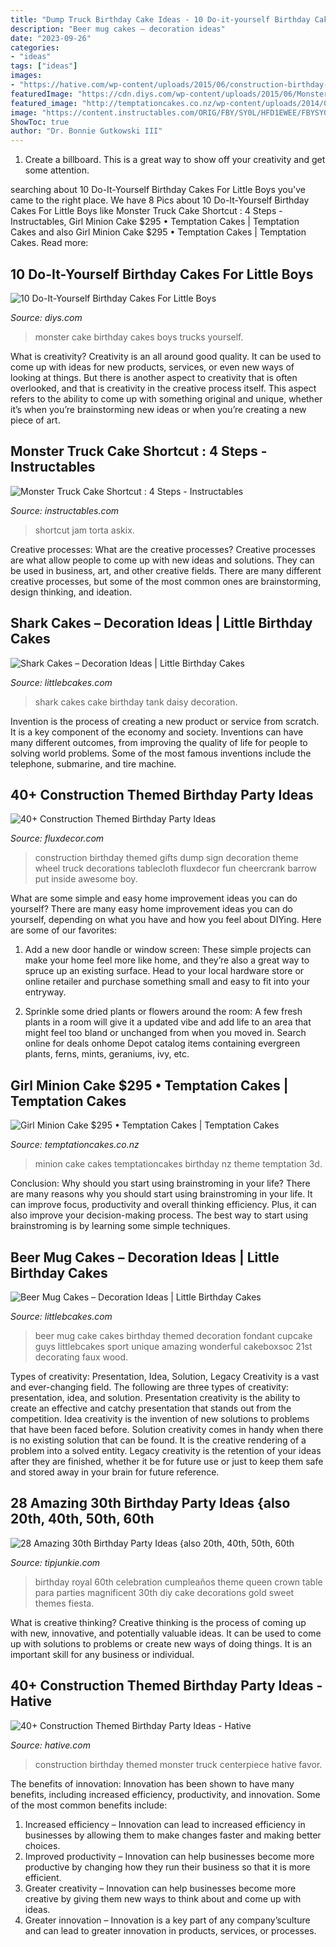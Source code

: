 ```yaml
---
title: "Dump Truck Birthday Cake Ideas - 10 Do-it-yourself Birthday Cakes For Little Boys"
description: "Beer mug cakes – decoration ideas"
date: "2023-09-26"
categories:
- "ideas"
tags: ["ideas"]
images:
- "https://hative.com/wp-content/uploads/2015/06/construction-birthday-party/14-construction-themed-birthday-party.jpg"
featuredImage: "https://cdn.diys.com/wp-content/uploads/2015/06/Monster-Trucks-Cake.jpg"
featured_image: "http://temptationcakes.co.nz/wp-content/uploads/2014/02/bow-9167.jpg"
image: "https://content.instructables.com/ORIG/FBY/SY0L/HFD1EWEE/FBYSY0LHFD1EWEE.jpg?frame=1&amp;width=2100"
ShowToc: true
author: "Dr. Bonnie Gutkowski III"
---
```



1. Create a billboard. This is a great way to show off your creativity and get some attention.

	

		
searching about 10 Do-It-Yourself Birthday Cakes For Little Boys you've came to the right place. We have 8 Pics about 10 Do-It-Yourself Birthday Cakes For Little Boys like Monster Truck Cake Shortcut : 4 Steps - Instructables, Girl Minion Cake $295 • Temptation Cakes | Temptation Cakes and also Girl Minion Cake $295 • Temptation Cakes | Temptation Cakes. Read more:
		
    
## 10 Do-It-Yourself Birthday Cakes For Little Boys

<img loading=lazy src="https://cdn.diys.com/wp-content/uploads/2015/06/Monster-Trucks-Cake.jpg" onerror="this.onerror=null;this.src='https://tse3.mm.bing.net/th?id=OIP.7RLmGPNo_51H4SscmkMlMgHaLH&amp;pid=15.1';" alt="10 Do-It-Yourself Birthday Cakes For Little Boys">

_Source: diys.com_

>monster cake birthday cakes boys trucks yourself. 

	

What is creativity?
Creativity is an all around good quality. It can be used to come up with ideas for new products, services, or even new ways of looking at things. But there is another aspect to creativity that is often overlooked, and that is creativity in the creative process itself. This aspect refers to the ability to come up with something original and unique, whether it’s when you’re brainstorming new ideas or when you’re creating a new piece of art.

    
## Monster Truck Cake Shortcut : 4 Steps - Instructables

<img loading=lazy src="https://content.instructables.com/ORIG/FBY/SY0L/HFD1EWEE/FBYSY0LHFD1EWEE.jpg?frame=1&amp;width=2100" onerror="this.onerror=null;this.src='https://tse4.mm.bing.net/th?id=OIP.46NOZR_vW0UdBxYCNiVTYAHaFi&amp;pid=15.1';" alt="Monster Truck Cake Shortcut : 4 Steps - Instructables">

_Source: instructables.com_

>shortcut jam torta askix. 

	

Creative processes: What are the creative processes?
Creative processes are what allow people to come up with new ideas and solutions. They can be used in business, art, and other creative fields. There are many different creative processes, but some of the most common ones are brainstorming, design thinking, and ideation.

    
## Shark Cakes – Decoration Ideas | Little Birthday Cakes

<img loading=lazy src="http://www.littlebcakes.com/wp-content/uploads/2013/08/Daisy-Cakes-From-Shark-Tank.jpg" onerror="this.onerror=null;this.src='https://tse4.mm.bing.net/th?id=OIP.sGWDAUdXKojkDHmeiGxjQwHaFj&amp;pid=15.1';" alt="Shark Cakes – Decoration Ideas | Little Birthday Cakes">

_Source: littlebcakes.com_

>shark cakes cake birthday tank daisy decoration. 

	

Invention is the process of creating a new product or service from scratch. It is a key component of the economy and society. Inventions can have many different outcomes, from improving the quality of life for people to solving world problems. Some of the most famous inventions include the telephone, submarine, and tire machine.

    
## 40+ Construction Themed Birthday Party Ideas

<img loading=lazy src="http://fluxdecor.com/wp-content/uploads/2015/06/construction-birthday-party/13-construction-themed-birthday-party.jpg" onerror="this.onerror=null;this.src='https://tse3.mm.bing.net/th?id=OIP.8Ww-1qSDMjiJ3xzzxVWlVQHaKi&amp;pid=15.1';" alt="40+ Construction Themed Birthday Party Ideas">

_Source: fluxdecor.com_

>construction birthday themed gifts dump sign decoration theme wheel truck decorations tablecloth fluxdecor fun cheercrank barrow put inside awesome boy. 

	

What are some simple and easy home improvement ideas you can do yourself?
There are many easy home improvement ideas you can do yourself, depending on what you have and how you feel about DIYing. Here are some of our favorites:
1. Add a new door handle or window screen: These simple projects can make your home feel more like home, and they’re also a great way to spruce up an existing surface. Head to your local hardware store or online retailer and purchase something small and easy to fit into your entryway.

2. Sprinkle some dried plants or flowers around the room: A few fresh plants in a room will give it a updated vibe and add life to an area that might feel too bland or unchanged from when you moved in. Search online for deals onhome Depot catalog items containing evergreen plants, ferns, mints, geraniums, ivy, etc.

    
## Girl Minion Cake $295 • Temptation Cakes | Temptation Cakes

<img loading=lazy src="http://temptationcakes.co.nz/wp-content/uploads/2014/02/bow-9167.jpg" onerror="this.onerror=null;this.src='https://tse1.mm.bing.net/th?id=OIP.Knze9pCWG9BfNj4PfaF41gHaJ4&amp;pid=15.1';" alt="Girl Minion Cake $295 • Temptation Cakes | Temptation Cakes">

_Source: temptationcakes.co.nz_

>minion cake cakes temptationcakes birthday nz theme temptation 3d. 

	

Conclusion: Why should you start using brainstroming in your life?
There are many reasons why you should start using brainstroming in your life. It can improve focus, productivity and overall thinking efficiency. Plus, it can also improve your decision-making process. The best way to start using brainstroming is by learning some simple techniques.

    
## Beer Mug Cakes – Decoration Ideas | Little Birthday Cakes

<img loading=lazy src="http://www.littlebcakes.com/wp-content/uploads/2014/02/Beer-Mug-Birthday-Cake.jpg" onerror="this.onerror=null;this.src='https://tse4.mm.bing.net/th?id=OIP.Yj616tDP5b7Ip5nsTLDwyAHaIp&amp;pid=15.1';" alt="Beer Mug Cakes – Decoration Ideas | Little Birthday Cakes">

_Source: littlebcakes.com_

>beer mug cake cakes birthday themed decoration fondant cupcake guys littlebcakes sport unique amazing wonderful cakeboxsoc 21st decorating faux wood. 

	

Types of creativity: Presentation, Idea, Solution, Legacy
Creativity is a vast and ever-changing field. The following are three types of creativity: presentation, idea, and solution. Presentation creativity is the ability to create an effective and catchy presentation that stands out from the competition. Idea creativity is the invention of new solutions to problems that have been faced before. Solution creativity comes in handy when there is no existing solution that can be found. It is the creative rendering of a problem into a solved entity. Legacy creativity is the retention of your ideas after they are finished, whether it be for future use or just to keep them safe and stored away in your brain for future reference.

    
## 28 Amazing 30th Birthday Party Ideas {also 20th, 40th, 50th, 60th

<img loading=lazy src="https://cdn.tipjunkie.com/wp-content/uploads/cache/0a/26/0a26d85e699b0356cc0cf32383560e73.jpg" onerror="this.onerror=null;this.src='https://tse4.mm.bing.net/th?id=OIP.jsRqARbJICiXxihZKJEf7AHaLf&amp;pid=15.1';" alt="28 Amazing 30th Birthday Party Ideas {also 20th, 40th, 50th, 60th">

_Source: tipjunkie.com_

>birthday royal 60th celebration cumpleaños theme queen crown table para parties magnificent 30th diy cake decorations gold sweet themes fiesta. 

	

What is creative thinking?
Creative thinking is the process of coming up with new, innovative, and potentially valuable ideas. It can be used to come up with solutions to problems or create new ways of doing things. It is an important skill for any business or individual.

    
## 40+ Construction Themed Birthday Party Ideas - Hative

<img loading=lazy src="https://hative.com/wp-content/uploads/2015/06/construction-birthday-party/14-construction-themed-birthday-party.jpg" onerror="this.onerror=null;this.src='https://tse2.mm.bing.net/th?id=OIP.LcTC_YhSYbqop-hN0NDcOQHaLK&amp;pid=15.1';" alt="40+ Construction Themed Birthday Party Ideas - Hative">

_Source: hative.com_

>construction birthday themed monster truck centerpiece hative favor. 

	

The benefits of innovation:
Innovation has been shown to have many benefits, including increased efficiency, productivity, and innovation. Some of the most common benefits include: 
1. Increased efficiency – Innovation can lead to increased efficiency in businesses by allowing them to make changes faster and making better choices. 
2. Improved productivity – Innovation can help businesses become more productive by changing how they run their business so that it is more efficient. 
3. Greater creativity – Innovation can help businesses become more creative by giving them new ways to think about and come up with ideas. 
4. Greater innovation – Innovation is a key part of any company’sculture and can lead to greater innovation in products, services, or processes.

